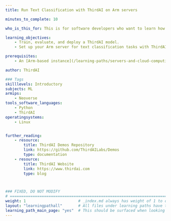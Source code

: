 ```yaml
---
title: Run Text Classification with ThirdAI on Arm servers

minutes_to_complete: 10

who_is_this_for: This is for software developers who want to learn how to run text classification tasks with ThirdAI on Arm servers.

learning_objectives: 
    - Train, evaluate, and deploy a ThirdAI model.
    - Set up your Arm server for text classification tasks with ThirdAI.

prerequisites:
    - An [Arm-based instance](/learning-paths/servers-and-cloud-computing/csp/) from a cloud service provider or an on-premise Arm server.

author: ThirdAI

### Tags
skilllevels: Introductory
subjects: ML
armips:
    - Neoverse
tools_software_languages:
    - Python
    - ThirdAI
operatingsystems:
    - Linux


further_reading:
    - resource:
        title: ThirdAI Demos Repository
        link: https://github.com/ThirdAILabs/Demos
        type: documentation
    - resource:
        title: ThirdAI Website
        link: https://www.thirdai.com
        type: blog



### FIXED, DO NOT MODIFY
# ================================================================================
weight: 1                       # _index.md always has weight of 1 to order correctly
layout: "learningpathall"       # All files under learning paths have this same wrapper
learning_path_main_page: "yes"  # This should be surfaced when looking for related content. Only set for _index.md of learning path content.
---
```

